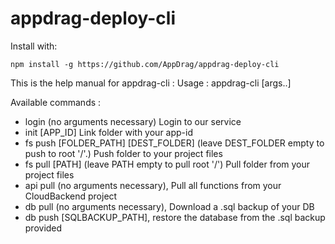 # appdrag-deploy-cli

Install with: 

`npm install -g https://github.com/AppDrag/appdrag-deploy-cli`


This is the help manual for appdrag-cli :
Usage : appdrag-cli <command> [args..]

Available commands :
- login (no arguments necessary) Login to our service
- init [APP_ID] Link folder with your app-id
- fs push [FOLDER_PATH] [DEST_FOLDER] (leave DEST_FOLDER empty to push to root '/'.) Push folder to your project files
- fs pull [PATH] (leave PATH empty to pull root '/') Pull folder from your project files
- api pull (no arguments necessary), Pull all functions from your CloudBackend project
- db pull (no arguments necessary), Download a .sql backup of your DB
- db push [SQLBACKUP_PATH], restore the database from the .sql backup provided
